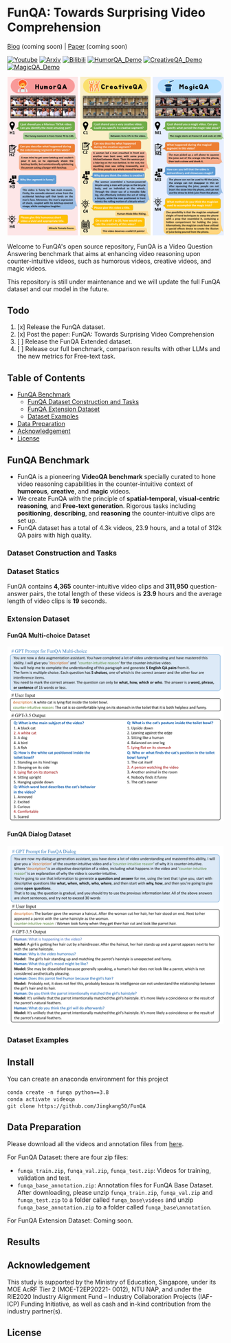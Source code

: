 # FunQA: Towards Surprising Video Comprehension

[Blog]() (coming soon) | [Paper]() (coming soon)

[![Youtube](https://badges.aleen42.com/src/youtube.svg)]()
[![Arxiv]()]()
[![Bilibili](https://img.shields.io/badge/Bilibili-Watch-pink)]()
[![HumorQA_Demo](https://img.shields.io/badge/HumorQA_Demo-Watch-green)]()
[![CreativeQA_Demo](https://img.shields.io/badge/CreativeQA_Demo-Watch-blue)]()
[![MagicQA_Demo](https://img.shields.io/badge/MagicQA_Demo-Watch-orange)]()


![img.png](img/main.png)

Welcome to FunQA's open source repository, FunQA is a Video Question Answering benchmark that aims
at enhancing video reasoning upon counter-intuitive videos, such as humorous
videos, creative videos, and magic videos.

This repository is still under maintenance and we will update the full FunQA dataset and our model in the future.



## Todo

1. [x] Release the FunQA dataset.
1. [x] Post the paper: FunQA: Towards Surprising Video Comprehension
2. [ ] Release the FunQA Extended dataset.
3. [ ] Release our full benchmark, comparison results with other LLMs and the new metrics for Free-text task.

## Table of Contents

- [FunQA Benchmark](#funqa-benchmark)
    * [FunQA Dataset Construction and Tasks](#funqa-dataset-construction-and-tasks)
    * [FunQA Extension Dataset](#funqa-extension-dataset)
    * [Dataset Examples](#dataset-examples)
- [Data Preparation](#data-preparation)
- [Acknowledgement](#acknowledgement)
- [License](#license)

## FunQA Benchmark

- FunQA is a pioneering **VideoQA benchmark** specially curated to hone video reasoning capabilities in the
  counter-intuitive context of **humorous**, **creative**, and **magic** videos.
- We create FunQA with the principle of **spatial-temporal**, **visual-centric reasoning**, and **Free-text generation**. Rigorous
  tasks including **positioning**, **describing**, and **reasoning** the counter-intuitive clips are set up.
- FunQA dataset has a total of 4.3k videos, 23.9 hours, and a total of 312k QA pairs with high quality.

### Dataset Construction and Tasks

### Dataset Statics
FunQA contains **4,365** counter-intuitive video clips and **311,950** question-answer pairs, the total
length of these videos is **23.9** hours and the average length of video clips is **19** seconds.
### Extension Dataset

#### FunQA Multi-choice Dataset

![FunQA_MC.png](img/FunQA_MC.png)

#### FunQA Dialog Dataset
![img_1.png](img/FunQA_dia.png)

### Dataset Examples

## Install

You can create an anaconda environment for this project

```angular2html
conda create -n funqa python==3.8
conda activate videoqa
git clone https://github.com/Jingkang50/FunQA
```

## Data Preparation

Please download all the videos and annotation files from [here]().

For FunQA Dataset: there are four zip files:

- `funqa_train.zip`, `funqa_val.zip`, `funqa_test.zip`: Videos for training, validation and test.
- `funqa_base_annotation.zip`: Annotation files for FunQA Base Dataset.
  After downloading, please unzip `funqa_train.zip`, `funqa_val.zip` and `funqa_test.zip` to a folder called
  `funqa_base\videos` and unzip `funqa_base_annotation.zip` to a folder called `funqa_base\annotation`.

For FunQA Extension Dataset: Coming soon.

## Results
## Acknowledgement

This study is supported by the Ministry of Education, Singapore, under its MOE AcRF Tier 2 (MOE-T2EP20221- 0012), NTU
NAP, and under the RIE2020 Industry Alignment Fund – Industry Collaboration Projects (IAF-ICP) Funding Initiative, as
well as cash and in-kind contribution from the industry partner(s).

## License
